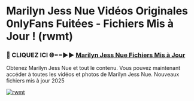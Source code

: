 # Marilyn Jess Nue Vidéos Originales 0nlyFans Fuitées - Fichiers Mis à Jour ! (rwmt)

<h3>🔴 CLIQUEZ ICI 🌐==►► <a href="https://tinyurl.com/2pmr4ezf" rel="nofollow">Marilyn Jess Nue Fichiers Mis à Jour</a></h3>

Obtenez Marilyn Jess Nue et tout le contenu. Vous pouvez maintenant accéder à toutes les vidéos et photos de Marilyn Jess Nue. Nouveaux fichiers mis à jour 2025

[![rwmt](https://i.imgur.com/6SNvagu.gif)](https://tinyurl.com/2pmr4ezf)
